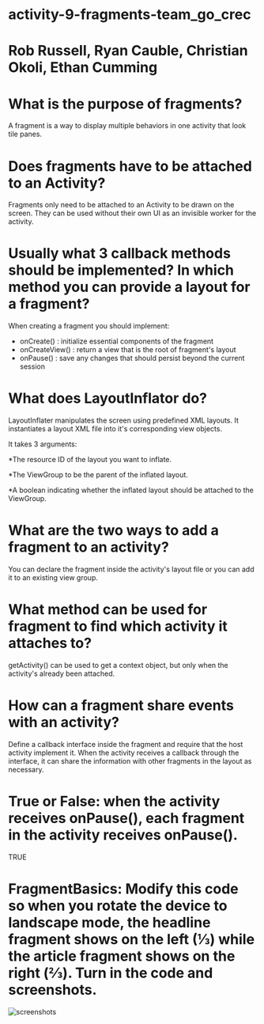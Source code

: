 # activity-9-fragments-team_go_crec

# Rob Russell, Ryan Cauble, Christian Okoli, Ethan Cumming

# What is the purpose of fragments?

A fragment is a way to display multiple behaviors in one activity that look tile panes. 

# Does fragments have to be attached to an Activity?

Fragments only need to be attached to an Activity to be drawn on the screen.  They can be used without their own UI as an invisible worker for the activity.

# Usually what 3 callback methods should be implemented? In which method you can provide a layout for a fragment?

When creating a fragment you should implement:
- onCreate() : initialize essential components of the fragment
- onCreateView() : return a view that is the root of fragment's layout
- onPause() : save any changes that should persist beyond the current session

# What does LayoutInflator do?

  LayoutInflater manipulates the screen using predefined XML layouts.  It instantiates a layout XML file into it's corresponding view objects.
  
It takes 3 arguments: 

*The resource ID of the layout you want to inflate.

*The ViewGroup to be the parent of the inflated layout.

*A boolean indicating whether the inflated layout should be attached to the ViewGroup.

# What are the two ways to add a fragment to an activity?

You can declare the fragment inside the activity's layout file or you can add it to an existing view group.


# What method can be used for fragment to find which activity it attaches to?

getActivity() can be used to get a context object, but only when the activity's already been attached.

# How can a fragment share events with an activity?

Define a callback interface inside the fragment and require that the host activity implement it. When the activity receives a callback through the interface, it can share the information with other fragments in the layout as necessary.


# True or False: when the activity receives onPause(), each fragment in the activity receives onPause().

TRUE


# FragmentBasics: Modify this code so when you rotate the device to landscape mode, the headline fragment shows on the left (⅓) while the article fragment shows on the right (⅔). Turn in the code and screenshots.
![screenshots](https://user-images.githubusercontent.com/14959322/31251046-b55fc732-a9ea-11e7-84e2-582a74d9be76.png)
